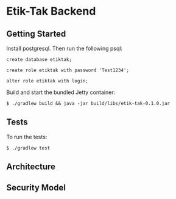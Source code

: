 Etik-Tak Backend
================

Getting Started
---------------

Install postgresql. Then run the following psql:

`create database etiktak;`

`create role etiktak with password 'Test1234';`

`alter role etiktak with login;`

Build and start the bundled Jetty container:

`$ ./gradlew build && java -jar build/libs/etik-tak-0.1.0.jar`

Tests
-----

To run the tests:

`$ ./gradlew test`

Architecture
------------

Security Model
--------------

